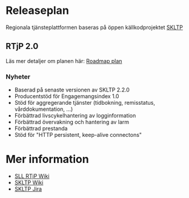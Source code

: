 # Releaseplan #

Regionala tjänsteplattformen baseras på öppen källkodprojektet [SKLTP](https://code.google.com/p/skltp)

## RTjP 2.0 ##

Läs mer detaljer om  planen här: [Roadmap plan](https://skl-tp.atlassian.net/wiki/display/SLL/Roadmap)

### Nyheter ###

  * Baserad på senaste versionen av SKLTP 2.2.0
  * Producentstöd för Engagemangsindex 1.0
  * Stöd för aggregerande tjänster (tidbokning, remisstatus, vårddokumentation, ...)
  * Förbättrad livscykelhantering av logginformation
  * Förbättrad övervakning och hantering av larm
  * Förbättrad prestanda
  * Stöd för "HTTP persistent, keep-alive connectons"

# Mer information #

  * [SLL RTjP Wiki](https://skl-tp.atlassian.net/wiki/display/SLL/SLL+RTjP+Home)
  * [SKLTP Wiki](https://skl-tp.atlassian.net/wiki/display/SKLTP/skltp+Home)
  * [SKLTP Jira](https://skl-tp.atlassian.net/browse/SKLTP)
